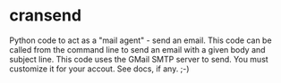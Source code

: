 # cransend
Python code to act as a "mail agent" - send an email.
This code can be called from the command line to send an email with a given body and subject line.
This code uses the GMail SMTP server to send. You must customize it for your accout. See docs, if any. ;-)


